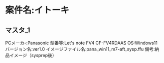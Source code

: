 # 案件名:イトーキ

## マスタ_1

 PCメーカ-:Panasonic 型番等:Let's note FV4 CF-FV4RDAAS OS:Windows11 バージョン名:ver1.0 イメージファイル名:pana_win11_m7-aft_sysp.ffu 備考:納品イメージ（sysprep後）
 
 











